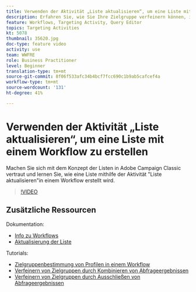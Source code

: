 ```yaml
---
title: Verwenden der Aktivität „Liste aktualisieren“, um eine Liste mit einem Workflow zu erstellen
description: Erfahren Sie, wie Sie Ihre Zielgruppe verfeinern können, indem Sie einen Standardausschluss auf einen Workflow anwenden. Außerdem erfahren Sie, wie Sie Vordefinierte Filter erstellen und wie Sie Probleme mit dem Erstellen Ihres Workflows haben.
feature: Workflows, Targeting Activity, Query Editor
topics: Targeting Activities
kt: 5078
thumbnail: 35620.jpg
doc-type: feature video
activity: use
team: WWFRE
role: Business Practitioner
level: Beginner
translation-type: tm+mt
source-git-commit: 8f06f533afc34b4bcf7fcc690c1b9ab5cafcef4a
workflow-type: tm+mt
source-wordcount: '131'
ht-degree: 41%

---
```



# Verwenden der Aktivität „Liste aktualisieren“, um eine Liste mit einem Workflow zu erstellen

Machen Sie sich mit dem Konzept der Listen in Adobe Campaign Classic vertraut und lernen Sie, wie eine Liste mithilfe der Aktivität &quot;Liste aktualisieren&quot;in einem Workflow erstellt wird.

>[!VIDEO](https://video.tv.adobe.com/v/35620?quality=12)

## Zusätzliche Ressourcen

Dokumentation:

* [Info zu Workflows](https://docs.adobe.com/content/help/de-DE/campaign-classic/using/automating-with-workflows/introduction/about-workflows.html)
* [Aktualisierung der Liste](https://docs.adobe.com/content/help/en/campaign-classic/using/automating-with-workflows/targeting-activities/list-update.html)

Tutorials:

* [Zielgruppenbestimmung von Profilen in einem Workflow](/help/getting-started/targeting-profiles-in-a-workflow.md)
* [Verfeinern von Zielgruppen durch Kombinieren von Abfrageergebnissen](/help/automating-with-workflows/refining-targets-by-combining-query-results.md)
* [Verfeinern von Zielgruppen durch Ausschließen von Abfrageergebnissen](/help/automating-with-workflows/refining-targets-by-excluding-query-results.md)
